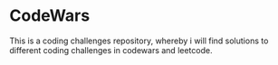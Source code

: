 # CodeWars
This is a coding challenges repository, whereby i will find solutions to different coding challenges in codewars and leetcode.
